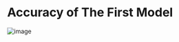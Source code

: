 # Accuracy of The First Model

![image](https://github.com/user-attachments/assets/564cb9c4-b2ec-43b6-9436-0e708d93a5f7)
